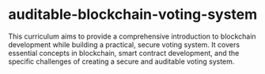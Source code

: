 # auditable-blockchain-voting-system
This curriculum aims to provide a comprehensive introduction to blockchain development while building a practical, secure voting system. It covers essential concepts in blockchain, smart contract development, and the specific challenges of creating a secure and auditable voting system.
